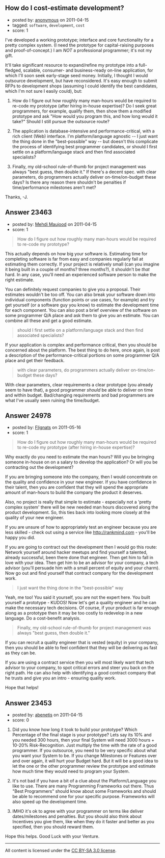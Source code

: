 ## How do I cost-estimate development?

- posted by: [anonymous](https://stackexchange.com/users/-1/9669-anonymous) on 2011-04-15
- tagged: `software`, `development`, `cost`
- score: 1

I've developed a working prototype; interface and core functionality for a pretty complex system. (I need the prototype for capital-raising purposes and proof-of-concept.) I am *NOT* a professional programmer; it's not my gift.

It'll take significant resource to expand/refine my prototype into a full-fledged, scalable, consumer- and business-ready on-line application, for which I'll soon seek early-stage seed money. Initially, I thought I would outsource development, but have reconsidered. It's easy enough to submit RFPs to development shops (assuming I could identify the best candidates, which I'm not sure I easily could), but:

1) How do I figure out how roughly many man-hours would be required to re-code my prototype (after hiring in-house expertise)? Do I seek great programmers, for example, qualify them, then show them a modified prototype and ask "How would you program this, and how long would it take?" Should I still pursue the outsource route?

2) The application is database-intensive and performance-critical, with a rich client (Web) interface. I'm platform/language agnostic -- I just want the thing done in the "best-possible" way -- but doesn't this complicate the process of identifying best programmer candidates, or should I first settle on a platform/language stack and then find associated specialists?

3) Finally, my old-school rule-of-thumb for project management was always "best guess, then double it." If there's a decent spec. with clear parameters, do programmers actually deliver on-time/on-budget these days? Is there any reason there shouldn't be penalties if time/performance milestones aren't met?

Thanks, -J.


## Answer 23463

- posted by: [Mehdi Maujood](https://stackexchange.com/users/-1/9681-mehdi-maujood) on 2011-04-15
- score: 1

> How do I figure out how roughly many man-hours would be required to re-code my prototype?

This actually depends on how big your software is. Estimating time for completing software is far from easy and companies regularly fail at estimating them correctly. If your project is relatively small (can you imagine it being built in a couple of months? three months?), it shouldn't be *that* hard. In any case, you'll need an experienced software person to make the right estimate.

You can definitely request companies to give you a proposal. Their estimates wouldn't be too off. You can also break your software down into individual components (function points or use cases, for example) and try get yourself (or a software guy you know) to estimate the development time for each component. You can also post a brief overview of the software on some programmer Q/A place and ask them to give you an estimate. You can combine all these and get a good estimate.

> should I first settle on a platform/language stack and then find associated specialists?

If your application is complex and performance critical, then you should be concerned about the platform. The best thing to do here, once again, is post a description of the performance-critical portions on some programmer Q/A place and get their feedback.

> with clear parameters, do programmers actually deliver on-time/on-budget these days?

With clear parameters, clear requirements a clear prototype (you already seem to have that), a good programmer *should* be able to deliver on time and within budget. Bad/changing requirements and bad programmers are what I've usually seen ruining the time/budget.


## Answer 24978

- posted by: [Flignats](https://stackexchange.com/users/-1/10488-flignats) on 2011-05-16
- score: 1

> How do I figure out how roughly many man-hours would be required to re-code my prototype (after hiring in-house expertise)?

Why exactly do you need to estimate the man hours?  Will you be bringing someone in-house on on a salary to develop the application?  Or will you be contracting out the development?

If you are bringing someone into the company, then I would concentrate on the quality and confidence in your new engineer.  If you have confidence in their talent, then you are confident that they will spend the appropriate amount of man-hours to build the company the product it deserves.  

Also, no project is really that simple to estimate - especially not a 'pretty complex system' there will be new needed man hours discovered along the product development.  So, this ties back into looking more closely at the quality of your new engineer.  

If you are unsure of how to appropriately test an engineer because you are less skilled - check out using a service like http://rankmind.com - you'll be happy you did.

If you are going to contract out the development then I would go this route: Network yourself around hacker meetups and find yourself a talented, already successful, been there done that engineer.  Then get him to fall in love with your idea.  Then get him to be an advisor for your company, a tech advisor (you'll persuade him with a small percent of equity and your charm).  Now go out and find yourself that contract company for the development work.

>I just want the thing done in the "best-possible" way

Yeah, me too!  You said it yourself, you are not the expert here.  You built yourself a prototype - KUDOS! Now let's get a quality engineer and he can make the necessary tech decisions.  Of course, if your product is far enough along as a prototype then it may be too costly to redevelop in a new language.  Do a cost-benefit analysis.


>Finally, my old-school rule-of-thumb for project management was always "best guess, then double it."

If you can recruit a quality engineer that is vested (equity) in your company, then you should be able to feel confident that they will be delivering as fast as they can be.

If you are using a contract service then you will most likely want that tech advisor to your company, to spot critical errors and steer you back on the right path.  He can also help with identifying a good contract company that he trusts and give you an intro - ensuring quality work.

Hope that helps!




## Answer 23453

- posted by: [abenetis](https://stackexchange.com/users/-1/3397-abenetis) on 2011-04-15
- score: 0

1) Did you know how long it took to build your prototype? Which Percentage of the final stage is your prototype? Lets say its 10% and you needed 300 hours, then your final System will need 3000 hours + 10-20% Risk-Recognition. Just multiply the time with the rate of a good programmer.
If you outsource, you need to be very specific about what you want your System to be. If you change Milestones or Features over and over again, it will hurt your Budget hard. But it will be a good idea to let the one or the other programmer review the prototype and estimate how much time they would need to program your System.

2) It's not bad if you have a bit of a clue about the Platform/Language you like to use. There are many Programming Frameworks out there. Thus "Best Programmers" should know about some Frameworks and should be able to recommend one for your specific purpose. Frameworks will also speed up the development time.

3) IMHO it's ok to agree with your programmer on terms like deliver dates/milestones and penalties. But you should also think about Incentives you give them, like when they do it faster and better as you specified, then you should reward them.

Hope this helps. Good Luck with your Venture.




---

All content is licensed under the [CC BY-SA 3.0 license](https://creativecommons.org/licenses/by-sa/3.0/).
